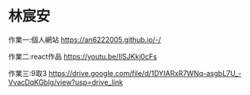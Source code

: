 # 林宸安
作業一:個人網站
https://an6222005.github.io/-/

作業二:react作品
https://youtu.be/IlSJKkj0cFs

作業三:9取3
https://drive.google.com/file/d/1DYIARxR7WNq-asgbL7U_-VvacDqKGblg/view?usp=drive_link

